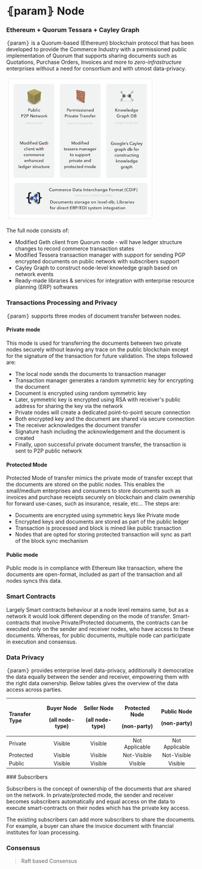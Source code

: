 # ⦃param⦄ Node

### Ethereum + Quorum Tessara + Cayley Graph

⦃param⦄ is a Quorum-based \(Ethereum\) blockchain protocol that has been developed to provide the Commerce Industry with a permissioned public implementation of Quorum that supports sharing documents such as Quotations, Purchase Orders, Invoices and more to _zero-infrastructure_ enterprises without a need for consortium and with utmost data-privacy.

![](../.gitbook/assets/image%20%2810%29.png)

The full node consists of:

* Modified Geth client from Quorum node - will have ledger structure changes to record commerce transaction states
* Modified Tessera transaction manager with support for sending PGP encrypted documents on public network with subscribers support
* Cayley Graph to construct node-level knowledge graph based on network events
* Ready-made libraries & services for integration with enterprise resource planning \(ERP\) softwares

### Transactions Processing and Privacy

⦃param⦄ supports three modes of document transfer between nodes. 

#### Private mode

This mode is used for transferring the documents between two private nodes securely without leaving any trace on the public blockchain except for the signature of the transaction for future validation. The steps followed are:

* The local node sends the documents to transaction manager
* Transaction manager generates a random symmetric key for encrypting the document
* Document is encrypted using random symmetric key
* Later, symmetric key is encrypted using RSA with receiver's public address for sharing the key via the network
* Private nodes will create a dedicated point-to-point secure connection
* Both encrypted key and the document are shared via secure connection
* The receiver acknowledges the document transfer
* Signature hash including the acknowledgement and the document is created
* Finally, upon successful private document transfer, the transaction is sent to P2P public network

#### Protected Mode

Protected Mode of transfer mimics the private mode of transfer except that the documents are stored on the public nodes. This enables the small/medium enterprises and consumers to store documents such as invoices and purchase receipts securely on blockchain and claim ownership for forward use-cases, such as insurance, resale, etc... The steps are:

* Documents are encrypted using symmetric keys like Private mode
* Encrypted keys and documents are stored as part of the public ledger
* Transaction is processed and block is mined like public transaction
* Nodes that are opted for storing protected transaction will sync as part of the block sync mechanism

#### Public mode

Public mode is in compliance with Ethereum like transaction, where the documents are open-format, included as part of the transaction and all nodes syncs this data.

### **Smart Contracts**

Largely Smart contracts behaviour at a node level remains same, but as a network it would look different depending on the mode of transfer. Smart-contracts that involve Private/Protected documents, the contracts can be executed only on the sender and receiver nodes, who have access to these documents. Whereas, for public documents, multiple node can participate in execution and consensus.

### Data Privacy

⦃param⦄ provides enterprise level data-privacy, additionally it democratize the data equally between the sender and receiver, empowering them with the right data ownership. Below tables gives the overview of the data access across parties.

<table>
  <thead>
    <tr>
      <th style="text-align:left">Transfer Type</th>
      <th style="text-align:center">
        <p>Buyer Node</p>
        <p>(all node-type)</p>
      </th>
      <th style="text-align:center">
        <p>Seller Node</p>
        <p>(all node-type)</p>
      </th>
      <th style="text-align:center">
        <p>Protected Node</p>
        <p>(non-party)</p>
      </th>
      <th style="text-align:center">
        <p>Public Node</p>
        <p>(non-party)</p>
      </th>
    </tr>
  </thead>
  <tbody>
    <tr>
      <td style="text-align:left">Private</td>
      <td style="text-align:center">Visible</td>
      <td style="text-align:center">Visible</td>
      <td style="text-align:center">Not Applicable</td>
      <td style="text-align:center">Not Applicable</td>
    </tr>
    <tr>
      <td style="text-align:left">Protected</td>
      <td style="text-align:center">Visible</td>
      <td style="text-align:center">Visible</td>
      <td style="text-align:center">Not-Visible</td>
      <td style="text-align:center">Not-Visible</td>
    </tr>
    <tr>
      <td style="text-align:left">Public</td>
      <td style="text-align:center">Visible</td>
      <td style="text-align:center">Visible</td>
      <td style="text-align:center">Visible</td>
      <td style="text-align:center">Visible</td>
    </tr>
  </tbody>
</table>### Subscribers

Subscribers is the concept of ownership of the documents that are shared on the network. In private/protected mode, the sender and receiver becomes subscribers automatically and equal access on the data to execute smart-contracts on their nodes which has the private key access. 

The existing subscribers can add more subscribers to share the documents. For example, a buyer can share the invoice document with financial institutes for loan processing.

### Consensus

> Raft based Consensus



